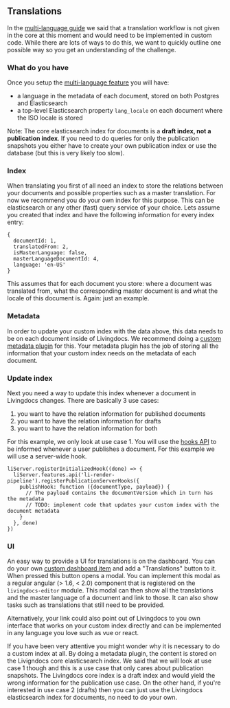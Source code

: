 ## Translations

In the [multi-language guide](./setup_multilanguage.md) we said that a translation workflow is not given in the core at this moment and would need to be implemented in custom code. While there are lots of ways to do this, we want to quickly outline one possible way so you get an understanding of the challenge.

### What do you have

Once you setup the [multi-language feature](./setup_multilanguage.md) you will have:
- a language in the metadata of each document, stored on both Postgres and Elasticsearch
- a top-level Elasticsearch property `lang_locale` on each document where the ISO locale is stored

Note: The core elasticsearch index for documents is a **draft index, not a publication index**. If you need to do queries for only the publication snapshots you either have to create your own publication index or use the database (but this is very likely too slow).

### Index

When translating you first of all need an index to store the relations between your documents and possible properties such as a master translation. For now we recommend you do your own index for this purpose. This can be elasticsearch or any other (fast) query service of your choice. Lets assume you created that index and have the following information for every index entry:
```
{
  documentId: 1,
  translatedFrom: 2,
  isMasterLanguage: false,
  masterLanguageDocumentId: 4,
  language: 'en-US'
}
```

This assumes that for each document you store: where a document was translated from, what the corresponding master document is and what the locale of this document is. Again: just an example.

### Metadata

In order to update your custom index with the data above, this data needs to be on each document inside of Livingdocs. We recommend doing a [custom metadata plugin](./metadata/metadata-examples.md) for this. Your metadata plugin has the job of storing all the information that your custom index needs on the metadata of each document.

### Update index

Next you need a way to update this index whenever a document in Livingdocs changes. There are basically 3 use cases:
1. you want to have the relation information for published documents
2. you want to have the relation information for drafts
3. you want to have the relation information for both

For this example, we only look at use case 1.
You will use the [hooks API](../reference-docs/server-configuration/hooks.md) to be informed whenever a user publishes a document. For this example we will use a server-wide hook.
```
liServer.registerInitializedHook((done) => {
  liServer.features.api('li-render-pipeline').registerPublicationServerHooks({
    publishHook: function ({documentType, payload}) {
      // The payload contains the documentVersion which in turn has the metadata
      // TODO: implement code that updates your custom index with the document metadata
    }
  }, done)
})
```

### UI

An easy way to provide a UI for translations is on the dashboard. You can do your own [custom dashboard item](./push_notifications.md#add-a-custom-dashboard-item) and add a "Translations" button to it. When pressed this button opens a modal. You can implement this modal as a regular angular (> 1.6, < 2.0) component that is registered on the `livingdocs-editor` module. This modal can then show all the translations and the master language of a document and link to those. It can also show tasks such as translations that still need to be provided.

Alternatively, your link could also point out of Livingdocs to you own interface that works on your custom index directly and can be implemented in any language you love such as vue or react.


If you have been very attentive you might wonder why it is necessary to do a custom index at all. By doing a metadata plugin, the content is stored on the Livigndocs core elasticsearch index.
We said that we will look at use case 1 though and this is a use case that only cares about publication snapshots. The Livingdocs core index is a draft index and would yield the wrong information for the publication use case.
On the other hand, if you're interested in use case 2 (drafts) then you can just use the Livingdocs elasticsearch index for documents, no need to do your own.
